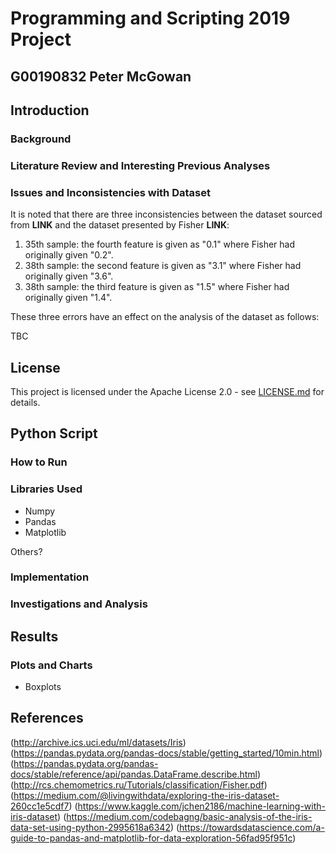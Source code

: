 # Programming and Scripting 2019 Project
## G00190832 Peter McGowan

## Introduction

### Background


### Literature Review and Interesting Previous Analyses

### Issues and Inconsistencies with Dataset
It is noted that there are three inconsistencies between the dataset sourced from ****LINK**** and the dataset presented by Fisher ****LINK****:

1. 35th sample: the fourth feature is given as "0.1" where Fisher had originally given "0.2".
2. 38th sample: the second feature is given as "3.1" where Fisher had originally given "3.6".
3. 38th sample: the third feature is given as "1.5" where Fisher had originally given "1.4".

These three errors have an effect on the analysis of the dataset as follows:


TBC



## License
This project is licensed under the Apache License 2.0 - see [LICENSE.md](LICENSE) for details.


## Python Script

### How to Run

### Libraries Used

* Numpy
* Pandas
* Matplotlib

Others?

### Implementation

### Investigations and Analysis


## Results

### Plots and Charts
* Boxplots

## References
(http://archive.ics.uci.edu/ml/datasets/Iris)
(https://pandas.pydata.org/pandas-docs/stable/getting_started/10min.html)
(https://pandas.pydata.org/pandas-docs/stable/reference/api/pandas.DataFrame.describe.html)
(http://rcs.chemometrics.ru/Tutorials/classification/Fisher.pdf)
(https://medium.com/@livingwithdata/exploring-the-iris-dataset-260cc1e5cdf7)
(https://www.kaggle.com/jchen2186/machine-learning-with-iris-dataset)
(https://medium.com/codebagng/basic-analysis-of-the-iris-data-set-using-python-2995618a6342)
(https://towardsdatascience.com/a-guide-to-pandas-and-matplotlib-for-data-exploration-56fad95f951c)